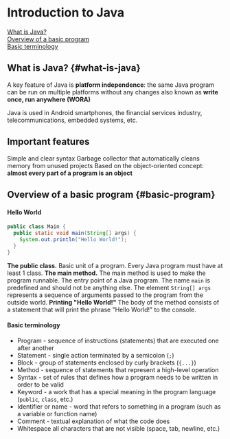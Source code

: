 # Introduction to Java
[What is Java?](#what-is-java)<br>
[Overview of a basic program](#basic-program)<br>
[Basic terminology](#basic-terminology)

## What is Java? {#what-is-java}
A key feature of Java is **platform independence**:
  the same Java program can be run on multiple platforms without any changes
  also known as **write once, run anywhere (WORA)**

Java is used in Android smartphones, the financial services industry, telecommunications, embedded systems, etc.

## Important features
Simple and clear syntax
Garbage collector that automatically cleans memory from unused projects
Based on the object-oriented concept: **almost every part of a program is an object**

## Overview of a basic program {#basic-program}
#### Hello World
```java
public class Main {
  public static void main(String[] args) {
    System.out.println("Hello World!");
  }
}
```

**The public class.** 
Basic unit of a program. Every Java program must have at least 1 class. 
**The main method.**
The main method is used to make the program runnable. The entry point of a Java program. The name `main` is predefined and should not be anything else.
The element `String[] args` represents a sequence of arguments passed to the program from the outside world.
**Printing "Hello World!"**
The body of the method consists of a statement that will print the phrase "Hello World!" to the console.

#### Basic terminology
* Program - sequence of instructions (statements) that are executed one after another
* Statement - single action terminated by a semicolon (`;`)
* Block - group of statements enclosed by curly brackets (`{...}`)
* Method - sequence of statements that represent a high-level operation
* Syntax - set of rules that defines how a program needs to be written in order to be valid
* Keyword - a work that has a special meaning in the program language (`public`, `class`, etc.)
* Identifier or name - word that refers to something in a program (such as a variable or function name)
* Comment - textual explanation of what the code does
* Whitespace all characters that are not visible (space, tab, newline, etc.)
